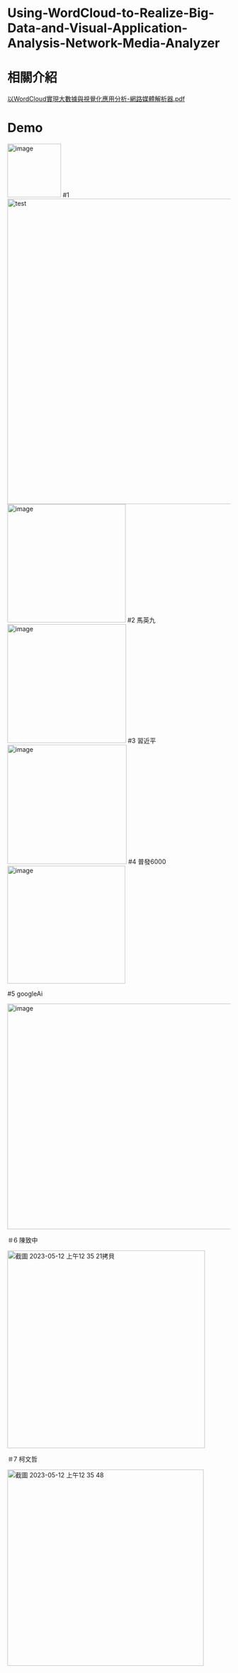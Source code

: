 # Using-WordCloud-to-Realize-Big-Data-and-Visual-Application-Analysis-Network-Media-Analyzer

# 相關介紹
[以WordCloud實現大數據與視覺化應用分析-網路媒體解析器.pdf](https://github.com/chris911024/googlenews-wordCloud/blob/main/以WordCloud實現大數據與視覺化應用分析-網路媒體解析器.pdf)
# Demo
<img width="121" alt="image" src="https://user-images.githubusercontent.com/67829896/228206205-f6b95cbf-38d7-460b-af41-298b186e243d.png">
#1 
<img width="689" alt="test" src="https://github.com/chris911024/googlenews-wordCloud/assets/67829896/ccb17ae4-ec49-4c02-981c-d2037b5d13d9">

<img width="267" alt="image" src="https://user-images.githubusercontent.com/67829896/230708565-04f1e4a0-840c-48a3-be1b-eee350ca5eed.png">
#2 馬英九
<img width="268" alt="image" src="https://user-images.githubusercontent.com/67829896/230708586-8be44305-8a73-43c2-9863-148403d1f011.png">
#3 習近平
<img width="269" alt="image" src="https://user-images.githubusercontent.com/67829896/230708603-c6bf4267-29f8-450a-a969-2a10ec0dc397.png">
#4 普發6000
<img width="266" alt="image" src="https://user-images.githubusercontent.com/67829896/230708643-8990cd38-b02d-471b-a82d-3954db977ad9.png">

#5 googleAi

<img width="509" alt="image" src="https://github.com/chris911024/googlenews-wordCloud/assets/67829896/50171b3e-81b7-41aa-a93c-8dafc42fad1e">

＃6 陳致中

<img width="446" alt="截圖 2023-05-12 上午12 35 21拷貝" src="https://github.com/chris911024/googlenews-wordCloud/assets/67829896/7229dd67-2dfa-4200-8799-2605ea862a27">

＃7 柯文哲

<img width="443" alt="截圖 2023-05-12 上午12 35 48" src="https://github.com/chris911024/googlenews-wordCloud/assets/67829896/cdcde424-fde1-448d-814e-e60e59e46b18">




